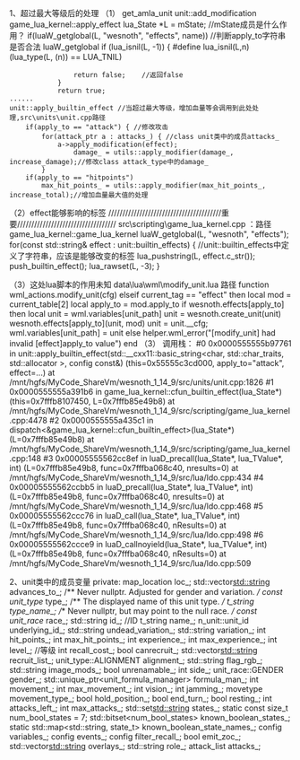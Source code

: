 1、超过最大等级后的处理
（1）
get_amla_unit
    unit::add_modification
    game_lua_kernel::apply_effect
        lua_State *L = mState; //mState成员是什么作用？
        if(luaW_getglobal(L, "wesnoth", "effects", name)) //判断apply_to字符串是否合法
            luaW_getglobal
                if (lua_isnil(L, -1)) {
                    #define lua_isnil(L,n)		(lua_type(L, (n)) == LUA_TNIL)

                    return false;    //返回false
                }
                return true;
    ......
    unit::apply_builtin_effect //当超过最大等级，增加血量等会调用到此处处理,src\units\unit.cpp路径
        if(apply_to == "attack") { //修改攻击
            for(attack_ptr a : attacks_) { //class unit类中的成员attacks_
                a->apply_modification(effect);
                    damage_ = utils::apply_modifier(damage_, increase_damage);//修改class attack_type中的damage_
            }
        if(apply_to == "hitpoints")
            max_hit_points_ = utils::apply_modifier(max_hit_points_, increase_total);//增加血量最大值的处理

（2）effect能够影响的标签
////////////////////////////////////////重要///////////////////////////////////
src\scripting\game_lua_kernel.cpp ：路径
game_lua_kernel::game_lua_kernel
    luaW_getglobal(L, "wesnoth", "effects");
	for(const std::string& effect : unit::builtin_effects) { //unit::builtin_effects中定义了字符串，应该是能够改变的标签
		lua_pushstring(L, effect.c_str());
		push_builtin_effect();
		lua_rawset(L, -3);
	}

（3）这处lua脚本的作用未知
data\lua\wml\modify_unit.lua 路径
function wml_actions.modify_unit(cfg)
    elseif current_tag == "effect" then
        local mod = current_table[2]
        local apply_to = mod.apply_to
        if wesnoth.effects[apply_to] then
            local unit = wml.variables[unit_path]
            unit = wesnoth.create_unit(unit)
            wesnoth.effects[apply_to](unit, mod)
            unit = unit.__cfg;
            wml.variables[unit_path] = unit
        else
            helper.wml_error("[modify_unit] had invalid [effect]apply_to value")
        end
（3）
调用栈：
#0  0x0000555555b97761 in unit::apply_builtin_effect(std::__cxx11::basic_string<char, std::char_traits<char>, std::allocator<char> >, config const&)
    (this=0x55555c3cd000, apply_to="attack", effect=...)
    at /mnt/hgfs/MyCode_ShareVm/wesnoth_1_14_9/src/units/unit.cpp:1826
#1  0x0000555555a391b6 in game_lua_kernel::cfun_builtin_effect(lua_State*)
    (this=0x7fffb8107450, L=0x7fffb85e49b8)
    at /mnt/hgfs/MyCode_ShareVm/wesnoth_1_14_9/src/scripting/game_lua_kernel.cpp:4478
#2  0x0000555555a435c1 in dispatch<&game_lua_kernel::cfun_builtin_effect>(lua_State*) (L=0x7fffb85e49b8)
    at /mnt/hgfs/MyCode_ShareVm/wesnoth_1_14_9/src/scripting/game_lua_kernel.cpp:148
#3  0x00005555562cc8ef in luaD_precall(lua_State*, lua_TValue*, int)
    (L=0x7fffb85e49b8, func=0x7fffba068c40, nresults=0)
    at /mnt/hgfs/MyCode_ShareVm/wesnoth_1_14_9/src/lua/ldo.cpp:434
#4  0x00005555562ccbb5 in luaD_precall(lua_State*, lua_TValue*, int)
    (L=0x7fffb85e49b8, func=0x7fffba068c40, nresults=0)
    at /mnt/hgfs/MyCode_ShareVm/wesnoth_1_14_9/src/lua/ldo.cpp:468
#5  0x00005555562ccc76 in luaD_call(lua_State*, lua_TValue*, int)
    (L=0x7fffb85e49b8, func=0x7fffba068c40, nResults=0)
    at /mnt/hgfs/MyCode_ShareVm/wesnoth_1_14_9/src/lua/ldo.cpp:498
#6  0x00005555562ccce9 in luaD_callnoyield(lua_State*, lua_TValue*, int)
    (L=0x7fffb85e49b8, func=0x7fffba068c40, nResults=0)
    at /mnt/hgfs/MyCode_ShareVm/wesnoth_1_14_9/src/lua/ldo.cpp:509

2、unit类中的成员变量
private:
	map_location loc_;
	std::vector<std::string> advances_to_;
	/** Never nullptr. Adjusted for gender and variation. */
	const unit_type* type_;
	/** The displayed name of this unit type. */
	t_string type_name_;
	/** Never nullptr, but may point to the null race. */
	const unit_race* race_;
	std::string id_; //ID
	t_string name_;
	n_unit::unit_id underlying_id_;
	std::string undead_variation_;
	std::string variation_;
	int hit_points_;
	int max_hit_points_;
	int experience_;
	int max_experience_;
	int level_; //等级
	int recall_cost_;
	bool canrecruit_;
	std::vector<std::string> recruit_list_;
	unit_type::ALIGNMENT alignment_;
	std::string flag_rgb_;
	std::string image_mods_;
	bool unrenamable_;
	int side_;
	unit_race::GENDER gender_;
	std::unique_ptr<unit_formula_manager> formula_man_;
	int movement_;
	int max_movement_;
	int vision_;
	int jamming_;
	movetype movement_type_;
	bool hold_position_;
	bool end_turn_;
	bool resting_;
	int attacks_left_;
	int max_attacks_;
	std::set<std::string> states_;
	static const size_t num_bool_states = 7;
	std::bitset<num_bool_states> known_boolean_states_;
	static std::map<std::string, state_t> known_boolean_state_names_;
	config variables_;
	config events_;
	config filter_recall_;
	bool emit_zoc_;
	std::vector<std::string> overlays_;
	std::string role_;
	attack_list attacks_;